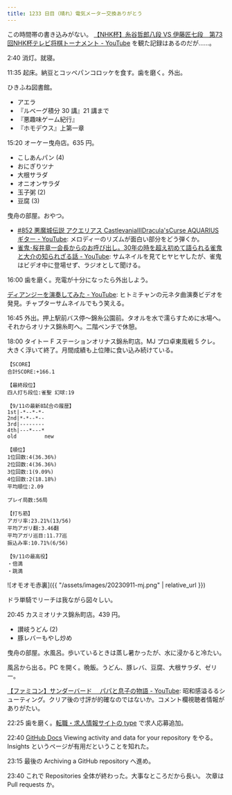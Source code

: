 ```yaml
---
title: 1233 日目（晴れ）電気メーター交換ありがとう
---
```


この時間帯の書き込みがない。
[【NHK杯】糸谷哲郎八段 VS 伊藤匠七段　第73回NHK杯テレビ将棋トーナメント - YouTube](https://www.youtube.com/watch?v=taMfQ7MuCFI)
を観た記録はあるのだが……。

2:40 消灯。就寝。

11:35 起床。納豆とコッペパンコロッケを食す。歯を磨く。外出。

ひきふね図書館。

* アエラ
* 『ルベーグ積分 30 講』21 講まで
* 『悪趣味ゲーム紀行』
* 『ホモデウス』上第一章

15:20 オーケー曳舟店。635 円。

* こしあんパン (4)
* おにぎりツナ
* 大根サラダ
* オニオンサラダ
* 玉子粥 (2)
* 豆腐 (3)

曳舟の部屋。おやつ。

* [#852 悪魔城伝説 アクエリアス CastlevaniaⅢDracula'sCurse AQUARIUS ギター - YouTube](https://www.youtube.com/watch?v=6hQO0Dwj3VA):
  メロディーのリズムが面白い部分をどう弾くか。
* [雀鬼･桜井章一会長からのお呼び出し。30年の時を超え初めて語られる雀鬼と大介の知られざる話 - YouTube](https://www.youtube.com/watch?v=KcyG6xE4-zo):
  サムネイルを見てヒヤヒヤしたが、雀鬼はビデオ中に登場せず、ラジオとして聞ける。

16:00 歯を磨く。充電が十分になったら外出しよう。

[ディアンジーを演奏してみた - YouTube](https://www.youtube.com/watch?v=gVxK5BShnIM):
ヒトミチャンの元ネタ曲演奏ビデオを発見。チャプターサムネイルでもう笑える。

16:45 外出。押上駅前バス停～錦糸公園前。タオルを水で濡らすために水場へ。
それからオリナス錦糸町へ。二階ベンチで休憩。

18:00 タイトー F ステーションオリナス錦糸町店。MJ プロ卓東風戦 5 クレ。
大きく浮いて終了。月間成績も上位陣に食い込み続けている。

```text
【SCORE】
合計SCORE:+166.1

【最終段位】
四人打ち段位:雀聖 幻球:19

【9/11の最新8試合の履歴】
1st|-*--*-*-
2nd|*-*--*--
3rd|--------
4th|---*---*
old         new

【順位】
1位回数:4(36.36%)
2位回数:4(36.36%)
3位回数:1(9.09%)
4位回数:2(18.18%)
平均順位:2.09

プレイ局数:56局

【打ち筋】
アガリ率:23.21%(13/56)
平均アガリ翻:3.46翻
平均アガリ巡目:11.77巡
振込み率:10.71%(6/56)

【9/11の最高役】
・倍満
・跳満
```

![オモオモ赤裏]({{ "/assets/images/20230911-mj.png" | relative_url }})

ドラ単騎でリーチは我ながら図々しい。

20:45 カスミオリナス錦糸町店。439 円。

* 讃岐うどん (2)
* 豚レバーもやし炒め

曳舟の部屋。水風呂。歩いているときは蒸し暑かったが、水に浸かると冷たい。

風呂から出る。PC を開く。晩飯。うどん、豚レバ、豆腐、大根サラダ、ゼリー。

[【ファミコン】サンダーバード 　パパと息子の物語 - YouTube](https://www.youtube.com/watch?v=ja9fowbhU0c):
昭和感溢るるシューティング。クリア後の寸評が的確なのではないか。コメント欄視聴者情報がありがたい。

22:25 歯を磨く。[転職・求人情報サイトの type](https://type.jp/) で求人応募追加。

22:40 [GitHub Docs] Viewing activity and data for your repository をやる。
Insights というページが有用だということを知れた。

23:15 最後の Archiving a GitHub repository へ進め。

23:40 これで Repositories 全体が終わった。大事なところだから長い。
次章は Pull requests か。

[GitHub Docs]: https://docs.github.com/en
